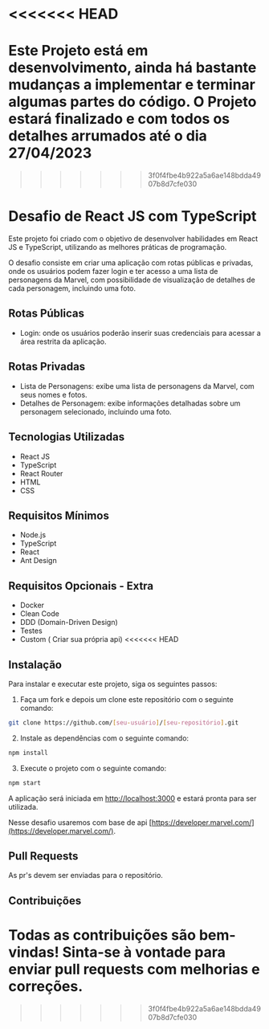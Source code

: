 <<<<<<< HEAD
=======
# Este Projeto está em desenvolvimento, ainda há bastante mudanças a implementar e terminar algumas partes do código. O Projeto estará finalizado e com todos os detalhes arrumados até o dia 27/04/2023

>>>>>>> 3f0f4fbe4b922a5a6ae148bdda4907b8d7cfe030
# Desafio de React JS com TypeScript

Este projeto foi criado com o objetivo de desenvolver habilidades em React JS e TypeScript, utilizando as melhores práticas de programação.

O desafio consiste em criar uma aplicação com rotas públicas e privadas, onde os usuários podem fazer login e ter acesso a uma lista de personagens da Marvel, com possibilidade de visualização de detalhes de cada personagem, incluindo uma foto.

## Rotas Públicas

- Login: onde os usuários poderão inserir suas credenciais para acessar a área restrita da aplicação.

## Rotas Privadas

- Lista de Personagens: exibe uma lista de personagens da Marvel, com seus nomes e fotos.
- Detalhes de Personagem: exibe informações detalhadas sobre um personagem selecionado, incluindo uma foto.

## Tecnologias Utilizadas

- React JS
- TypeScript
- React Router
- HTML
- CSS

## Requisitos Mínimos

- Node.js
- TypeScript
- React
- Ant Design


## Requisitos Opcionais - Extra

- Docker
- Clean Code
- DDD (Domain-Driven Design)
- Testes
- Custom ( Criar sua própria api)
<<<<<<< HEAD

## Instalação

Para instalar e executar este projeto, siga os seguintes passos:

1. Faça um fork e depois um clone este repositório com o seguinte comando:

```bash
git clone https://github.com/[seu-usuário]/[seu-repositório].git
```


2. Instale as dependências com o seguinte comando:

```bash
npm install
```

3. Execute o projeto com o seguinte comando:

```bash
npm start
```


A aplicação será iniciada em [http://localhost:3000](http://localhost:3000) e estará pronta para ser utilizada.


Nesse desafio usaremos com base de api [https://developer.marvel.com/](https://developer.marvel.com/).

## Pull Requests

As pr's devem ser enviadas para o repositório.

## Contribuições

Todas as contribuições são bem-vindas! Sinta-se à vontade para enviar pull requests com melhorias e correções.
=======
>>>>>>> 3f0f4fbe4b922a5a6ae148bdda4907b8d7cfe030
